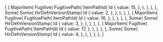[
    (
        MajorItem(
            Fugitive(
                FugitivePath(
                    ItemPathId(
                        Id {
                            value: 15,
                        },
                    ),
                ),
            ),
        ),
        Some(
            Some(
                HirDefnVersionStamp(
                    Id {
                        value: 2,
                    },
                ),
            ),
        ),
    ),
    (
        MajorItem(
            Fugitive(
                FugitivePath(
                    ItemPathId(
                        Id {
                            value: 16,
                        },
                    ),
                ),
            ),
        ),
        Some(
            Some(
                HirDefnVersionStamp(
                    Id {
                        value: 3,
                    },
                ),
            ),
        ),
    ),
    (
        MajorItem(
            Fugitive(
                FugitivePath(
                    ItemPathId(
                        Id {
                            value: 17,
                        },
                    ),
                ),
            ),
        ),
        Some(
            Some(
                HirDefnVersionStamp(
                    Id {
                        value: 4,
                    },
                ),
            ),
        ),
    ),
]